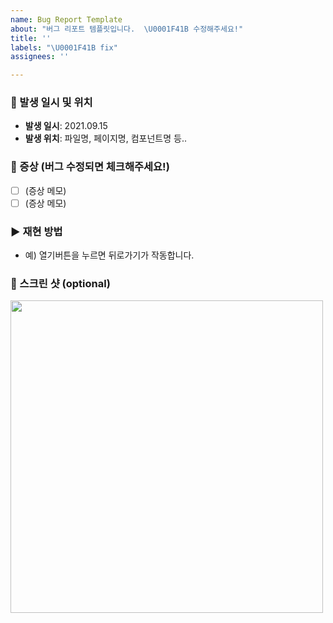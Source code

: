 ```yaml
---
name: Bug Report Template
about: "버그 리포트 템플릿입니다.  \U0001F41B 수정해주세요!"
title: ''
labels: "\U0001F41B fix"
assignees: ''

---
```


### 🎯 발생 일시 및 위치
- **발생 일시**: 2021.09.15
- **발생 위치**: 파일명, 페이지명, 컴포넌트명 등..

### 🤕 증상 (버그 수정되면 체크해주세요!)
- [ ] (증상 메모)
- [ ] (증상 메모)

### ▶️ 재현 방법
- 예) 열기버튼을 누르면 뒤로가기가 작동합니다.

### 🌁 스크린 샷 (optional)
<img src="https://avatars.githubusercontent.com/u/33610315?v=4" width=500 />
